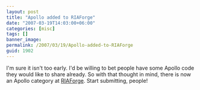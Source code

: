 ```yaml
---
layout: post
title: "Apollo added to RIAForge"
date: "2007-03-19T14:03:00+06:00"
categories: [misc]
tags: []
banner_image: 
permalink: /2007/03/19/Apollo-added-to-RIAForge
guid: 1902
---
```


I'm sure it isn't too early. I'd be willing to bet people have some Apollo code they would like to share already. So with that thought in mind, there is now an Apollo category at <a href="http://www.riaforge.org">RIAForge</a>. Start submitting, people!